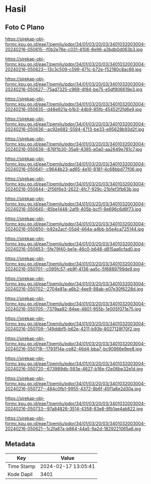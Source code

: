 # Hasil

## Foto C Plano

https://sirekap-obj-formc.kpu.go.id/eae7/pemilu/pdpr/34/01/03/20/03/3401032003004-20240216-050615--f0b2e76e-c031-4106-8e96-a3bdb0d063b3.jpg

https://sirekap-obj-formc.kpu.go.id/eae7/pemilu/pdpr/34/01/03/20/03/3401032003004-20240216-050623--13c3c509-c599-471c-b72e-f52180c8ac66.jpg

https://sirekap-obj-formc.kpu.go.id/eae7/pemilu/pdpr/34/01/03/20/03/3401032003004-20240216-050627--75ad7325-c969-4f84-be75-e5df906619e3.jpg

https://sirekap-obj-formc.kpu.go.id/eae7/pemilu/pdpr/34/01/03/20/03/3401032003004-20240216-050635--d48e921a-b1b3-44b9-85fb-45452f2fd6e9.jpg

https://sirekap-obj-formc.kpu.go.id/eae7/pemilu/pdpr/34/01/03/20/03/3401032003004-20240216-050636--ac92e682-5594-4713-be33-e95628b93d2f.jpg

https://sirekap-obj-formc.kpu.go.id/eae7/pemilu/pdpr/34/01/03/20/03/3401032003004-20240216-050638--876f1b30-35a9-4385-a0a0-aa2649e781c7.jpg

https://sirekap-obj-formc.kpu.go.id/eae7/pemilu/pdpr/34/01/03/20/03/3401032003004-20240216-050641--c9644b23-ad65-4e10-8181-4c68bbd77f06.jpg

https://sirekap-obj-formc.kpu.go.id/eae7/pemilu/pdpr/34/01/03/20/03/3401032003004-20240216-050644--2f56f6e3-2622-4fc7-929c-21b1ef3fb63b.jpg

https://sirekap-obj-formc.kpu.go.id/eae7/pemilu/pdpr/34/01/03/20/03/3401032003004-20240216-050645--85be1448-2af9-405b-bcf1-9e696c6d6f73.jpg

https://sirekap-obj-formc.kpu.go.id/eae7/pemilu/pdpr/34/01/03/20/03/3401032003004-20240216-050650--b92e2acf-05d4-464a-a4bb-b5e4ca725144.jpg

https://sirekap-obj-formc.kpu.go.id/eae7/pemilu/pdpr/34/01/03/20/03/3401032003004-20240216-050653--5fe79f40-be1e-46c0-b648-d815aa6cfad0.jpg

https://sirekap-obj-formc.kpu.go.id/eae7/pemilu/pdpr/34/01/03/20/03/3401032003004-20240216-050701--c095fc57-eb9f-4136-aa5c-5f6889799de9.jpg

https://sirekap-obj-formc.kpu.go.id/eae7/pemilu/pdpr/34/01/03/20/03/3401032003004-20240216-050702--2704e81a-a6b2-4ee9-88ab-e07e30f6228d.jpg

https://sirekap-obj-formc.kpu.go.id/eae7/pemilu/pdpr/34/01/03/20/03/3401032003004-20240216-050705--7379aa92-84ee-4801-955b-1e005f071e75.jpg

https://sirekap-obj-formc.kpu.go.id/eae7/pemilu/pdpr/34/01/03/20/03/3401032003004-20240216-050709--149ddbf5-b62e-4211-b93b-8027128f70f2.jpg

https://sirekap-obj-formc.kpu.go.id/eae7/pemilu/pdpr/34/01/03/20/03/3401032003004-20240216-050718--1793f14a-ce82-46d4-bba7-bc90966e9ee8.jpg

https://sirekap-obj-formc.kpu.go.id/eae7/pemilu/pdpr/34/01/03/20/03/3401032003004-20240216-050720--673989db-593e-4627-b16e-f2e06be32e1d.jpg

https://sirekap-obj-formc.kpu.go.id/eae7/pemilu/pdpr/34/01/03/20/03/3401032003004-20240216-050727--484c0fb1-9955-4372-8b6f-45f1a8e2d30a.jpg

https://sirekap-obj-formc.kpu.go.id/eae7/pemilu/pdpr/34/01/03/20/03/3401032003004-20240216-050733--97a84826-3514-4358-83e8-8fb1ae4ab822.jpg

https://sirekap-obj-formc.kpu.go.id/eae7/pemilu/pdpr/34/01/03/20/03/3401032003004-20240216-050621--1c2fa87a-b864-44a5-9a2d-1829221065a6.jpg


## Metadata

| Key        | Value               |
| ---------- | ------------------- |
| Time Stamp | 2024-02-17 13:05:41 |
| Kode Dapil | 3401                |



